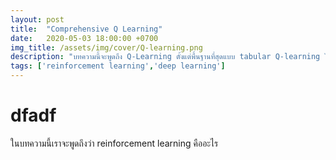 ```yaml
---
layout: post
title:  "Comprehensive Q Learning"
date:   2020-05-03 18:00:00 +0700
img_title: /assets/img/cover/Q-learning.png
description: "บทความนี้จะพูดถึง Q-Learning ตั้งแต่พื้นฐานที่สุดแบบ tabular Q-learning ไปจน Deep Q-Learning และรีวิว Extension ของมัน"
tags: ['reinforcement learning','deep learning']
---
```


# dfadf
ในบทความนี้เราจะพูดถึงว่า reinforcement learning คืออะไร


